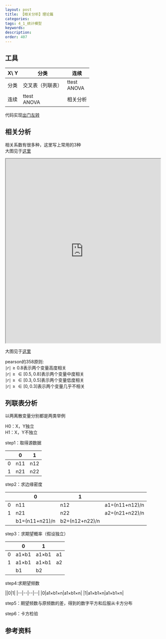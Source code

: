 ```yaml
---
layout: post
title: 【相关分析】理论篇
categories:
tags: 4_1_统计模型
keywords:
description:
order: 407
---
```


## 工具

|X\ Y|分类|连续|
|--|--|--|
|分类|交叉表（列联表）|ttest<br>ANOVA|
|连续|ttest<br>ANOVA|相关分析|


代码实现[出门左转](http://www.guofei.site/2017/10/27/hypothesistesting.html#title1)  


## 相关分析

相关系数有很多种，这里写上常用的3种  
大图见于<a href='http://www.guofei.site/StatisticsBlog/corr.htm' target="HypothesisTesting">这里</a>  


<iframe src="http://www.guofei.site/StatisticsBlog/corr.htm" width="100%" height="600em" marginwidth="10%"></iframe>

大图见于<a href='http://www.guofei.site/StatisticsBlog/corr.htm' target="HypothesisTesting">这里</a>  


pearson的358原则:  
$\mid r\mid \geq 0.8$表示两个变量高度相关  
$\mid r\mid \geq \in [0.5,0.8]$表示两个变量中度相关  
$\mid r\mid \geq \in [0.3,0.5]$表示两个变量低度相关  
$\mid r\mid \geq \in [0,0.3]$表示两个变量几乎不相关  


## 列联表分析
以两离散变量分别都是两类举例  


H0：X，Y独立  
H1：X，Y不独立  


step1：取得源数据  


||0|1|
|--|--|--|
|0|n11|n12|
|1|n21|n22|


step2：求边缘密度  


||0|1||
|--|--|--|--|
|0|n11|n12|a1=(n11+n12)/n|
|1|n21|n22|a2=(n21+n22)/n|
||b1=(n11+n21)/n|b2=(n12+n22)/n||


step3：求期望概率（假设独立）  


||0|1||
|--|--|--|--|
|0|a1×b1|a1×b1|a1|
|1|a1×b1|a1×b1|a2|
||b1|b2||


step4:求期望频数  


||0|1|
|--|--|--|--|
|0|a1×b1×n|a1×b1×n|
|1|a1×b1×n|a1×b1×n|


step5：期望频数与原频数的差，得到的数字平方和后服从卡方分布


step6：卡方检验


## 参考资料
[^lihang]: [李航：《统计学习方法》](https://www.weibo.com/u/2060750830?refer_flag=1005055013_)  
[^wangxiaochuan]: [王小川授课内容](https://weibo.com/hgsz2003)  
[^EM]: 我的另一篇博客[EM算法理论篇](http://www.guofei.site/2017/11/09/em.html)
